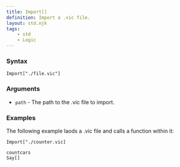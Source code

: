 ```yaml
---
title: Import[]
definition: Import a .vic file.
layout: std.njk
tags:
    - std
    - Logic
---
```


### Syntax

```
Import["./file.vic"]
```

### Arguments

- `path` - The path to the .vic file to import.

### Examples

The following example laods a .vic file and calls a function within it:

```
Import["./counter.vic]

countcars
Say[]
```